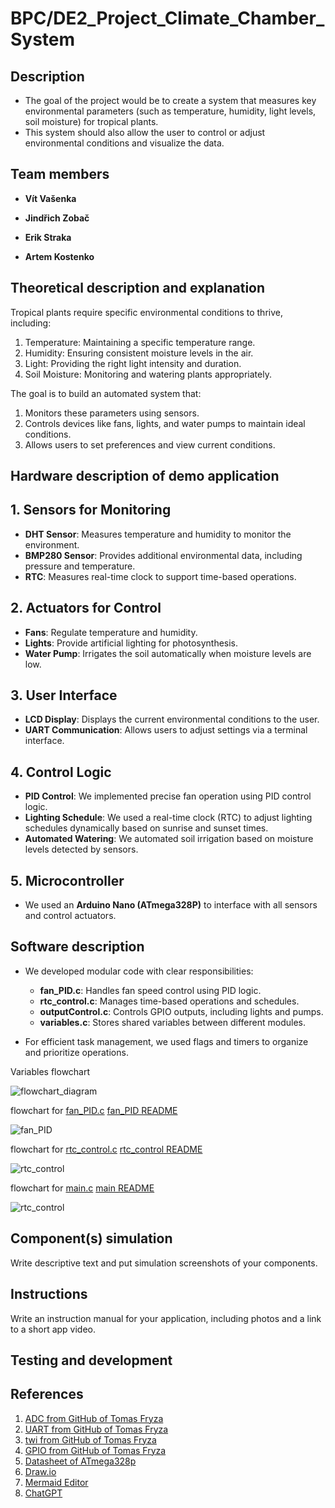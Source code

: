 # BPC/DE2_Project_Climate_Chamber_System

## Description
 - The goal of the project would be to create a system that measures key environmental parameters (such as temperature, humidity, light levels, soil moisture) for tropical plants.
 - This system should also allow the user to control or adjust environmental conditions and visualize the data.

## Team members

- **Vít Vašenka**


- **Jindřich Zobač**


- **Erik Straka**


- **Artem Kostenko**


## Theoretical description and explanation

Tropical plants require specific environmental conditions to thrive, including:

 1. Temperature: Maintaining a specific temperature range.
 2. Humidity: Ensuring consistent moisture levels in the air.
 3. Light: Providing the right light intensity and duration.
 4. Soil Moisture: Monitoring and watering plants appropriately.

The goal is to build an automated system that:

 1. Monitors these parameters using sensors.
 2. Controls devices like fans, lights, and water pumps to maintain ideal conditions.
 3. Allows users to set preferences and view current conditions.


## Hardware description of demo application


## 1. Sensors for Monitoring
- **DHT Sensor**: Measures temperature and humidity to monitor the environment.
- **BMP280 Sensor**: Provides additional environmental data, including pressure and temperature.
- **RTC**: Measures real-time clock to support time-based operations.

## 2. Actuators for Control
- **Fans**: Regulate temperature and humidity.
- **Lights**: Provide artificial lighting for photosynthesis.
- **Water Pump**: Irrigates the soil automatically when moisture levels are low.

## 3. User Interface
- **LCD Display**: Displays the current environmental conditions to the user.
- **UART Communication**: Allows users to adjust settings via a terminal interface.

## 4. Control Logic
- **PID Control**: We implemented precise fan operation using PID control logic.
- **Lighting Schedule**: We used a real-time clock (RTC) to adjust lighting schedules dynamically based on sunrise and sunset times.
- **Automated Watering**: We automated soil irrigation based on moisture levels detected by sensors.

## 5. Microcontroller
- We used an **Arduino Nano (ATmega328P)** to interface with all sensors and control actuators.







## Software description
- We developed modular code with clear responsibilities:
  - **fan_PID.c**: Handles fan speed control using PID logic.
  - **rtc_control.c**: Manages time-based operations and schedules.
  - **outputControl.c**: Controls GPIO outputs, including lights and pumps.
  - **variables.c**: Stores shared variables between different modules.

- For efficient task management, we used flags and timers to organize and prioritize operations.

Variables flowchart

![flowchart_diagram](images/DE_2_diagram.svg)

flowchart for [fan_PID.c](lib/fan_senzor/fan_PID.c)    [fan_PID README](lib/fan_senzor/fan_PID.md)

![fan_PID](images/fan_PID.svg)

flowchart for [rtc_control.c](lib/RTC/rtc_control.c)   [rtc_control README](lib/RTC/rtc_control.md)

![rtc_control](images/rtc_control.svg)

flowchart for [main.c](src/main.c)    [main README](src/main.md)

![rtc_control](images/main.svg)











## Component(s) simulation

Write descriptive text and put simulation screenshots of your components.

## Instructions

Write an instruction manual for your application, including photos and a link to a short app video.

## Testing and development



## References
1. [ADC from GitHub of Tomas Fryza](https://github.com/tomas-fryza/avr-course/tree/master/archive/labx-adc)
2. [UART from GitHub of Tomas Fryza](https://github.com/tomas-fryza/avr-course/tree/master/lab5-uart)
3. [twi from GitHub of Tomas Fryza](https://github.com/tomas-fryza/avr-course/tree/master/solutions/lab6-i2c-scan/lib/twi)
4. [GPIO from GitHub of Tomas Fryza](https://github.com/tomas-fryza/avr-course/tree/master/lab2-gpio)
5. [Datasheet of ATmega328p](https://www.microchip.com/en-us/product/ATmega328p)
6. [Draw.io](https://app.diagrams.net)
7. [Mermaid Editor](https://mermaid-js.github.io)
8. [ChatGPT](https://chatgpt.com)
